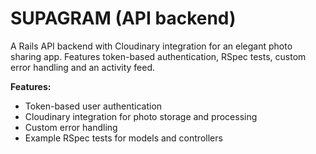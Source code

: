 # SUPAGRAM (API backend)

A Rails API backend with Cloudinary integration for an elegant photo sharing app. Features token-based authentication, RSpec tests, custom error handling and an activity feed.

**Features:**
* Token-based user authentication
* Cloudinary integration for photo storage and processing
* Custom error handling
* Example RSpec tests for models and controllers
